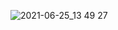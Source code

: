 ![2021-06-25_13 49 27](https://user-images.githubusercontent.com/57847892/123376175-9e387480-d5bc-11eb-938c-c74e50b7a3a7.png)

